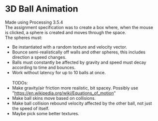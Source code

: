 # 3D Ball Animation
Made using Processing 3.5.4 \
The assignment specification was to create a box where, when the mouse is clicked, a sphere is created and moves through the space. \
The spheres must:
* Be instantiated with a random texture and velocity vector.
* Bounce semi-realistically off walls and other spheres, this includes direction a speed changes.
* Balls must constantly be affected by gravity and speed must decay according to time and bounces.
* Work without latency for up to 10 balls at once.
\
\
TODOs:
* Make gravity/air friction more realistic, bit spacey. Possibly use "https://en.wikipedia.org/wiki/Equations_of_motion"
* Make ball skins move based on collisions.
* Make ball collision rebound velocity affected by the other ball, not just the speed of itself.
* Maybe pick some better textures.
